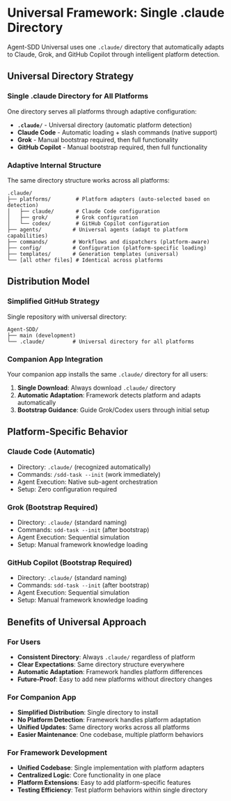 # Universal Framework: Single .claude Directory

Agent-SDD Universal uses one `.claude/` directory that automatically adapts to Claude, Grok, and GitHub Copilot through intelligent platform detection.

## Universal Directory Strategy

### Single .claude Directory for All Platforms
One directory serves all platforms through adaptive configuration:

- **`.claude/`** - Universal directory (automatic platform detection)
- **Claude Code** - Automatic loading + slash commands (native support)
- **Grok** - Manual bootstrap required, then full functionality
- **GitHub Copilot** - Manual bootstrap required, then full functionality

### Adaptive Internal Structure
The same directory structure works across all platforms:

```
.claude/
├── platforms/        # Platform adapters (auto-selected based on detection)
│   ├── claude/       # Claude Code configuration
│   ├── grok/         # Grok configuration
│   └── codex/        # GitHub Copilot configuration
├── agents/          # Universal agents (adapt to platform capabilities)
├── commands/        # Workflows and dispatchers (platform-aware)
├── config/          # Configuration (platform-specific loading)
├── templates/       # Generation templates (universal)
└── [all other files] # Identical across platforms
```

## Distribution Model

### Simplified GitHub Strategy
Single repository with universal directory:

```
Agent-SDD/
├── main (development)
└── .claude/         # Universal directory for all platforms
```

### Companion App Integration
Your companion app installs the same `.claude/` directory for all users:

1. **Single Download**: Always download `.claude/` directory
2. **Automatic Adaptation**: Framework detects platform and adapts automatically  
3. **Bootstrap Guidance**: Guide Grok/Codex users through initial setup

## Platform-Specific Behavior

### Claude Code (Automatic)
- Directory: `.claude/` (recognized automatically)
- Commands: `/sdd-task --init` (work immediately)
- Agent Execution: Native sub-agent orchestration
- Setup: Zero configuration required

### Grok (Bootstrap Required)
- Directory: `.claude/` (standard naming)
- Commands: `sdd-task --init` (after bootstrap)
- Agent Execution: Sequential simulation
- Setup: Manual framework knowledge loading

### GitHub Copilot (Bootstrap Required)
- Directory: `.claude/` (standard naming)  
- Commands: `sdd-task --init` (after bootstrap)
- Agent Execution: Sequential simulation
- Setup: Manual framework knowledge loading

## Benefits of Universal Approach

### For Users
- **Consistent Directory**: Always `.claude/` regardless of platform
- **Clear Expectations**: Same directory structure everywhere
- **Automatic Adaptation**: Framework handles platform differences
- **Future-Proof**: Easy to add new platforms without directory changes

### For Companion App
- **Simplified Distribution**: Single directory to install
- **No Platform Detection**: Framework handles platform adaptation
- **Unified Updates**: Same directory works across all platforms
- **Easier Maintenance**: One codebase, multiple platform behaviors

### For Framework Development
- **Unified Codebase**: Single implementation with platform adapters
- **Centralized Logic**: Core functionality in one place
- **Platform Extensions**: Easy to add platform-specific features
- **Testing Efficiency**: Test platform behaviors within single directory
